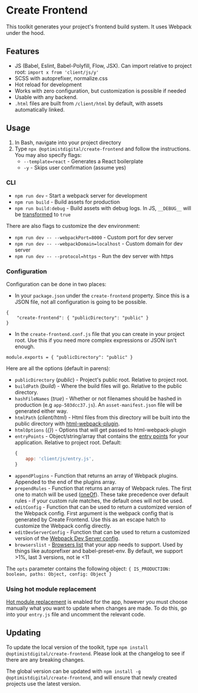 # Create Frontend

This toolkit generates your project's frontend build system. It uses Webpack
under the hood.

## Features

* JS (Babel, Eslint, Babel-Polyfill, Flow, JSX). Can import relative to project
  root: `import x from 'client/js/y'`
* SCSS with autoprefixer, normalize.css
* Hot reload for development
* Works with zero configuration, but customization is possible if needed
* Usable with any backend.
* `.html` files are built from `/client/html` by default, with assets automatically linked.

## Usage

1. In Bash, navigate into your project directory
2. Type `npx @optimistdigital/create-frontend` and follow the instructions. You may also specify flags:
    - `--template=react` - Generates a React boilerplate
    - `-y` - Skips user confirmation (assume yes)

### CLI

* `npm run dev` - Start a webpack server for development
* `npm run build` - Build assets for production
* `npm run build:debug` - Build assets with debug logs. In JS, `__DEBUG__` will
  be [transformed](https://webpack.js.org/plugins/define-plugin/) to `true`

There are also flags to customize the dev environment:

* `npm run dev -- --webpackPort=8000` - Custom port for dev server
* `npm run dev -- --webpackDomain=localhost` - Custom domain for dev server
* `npm run dev -- --protocol=https` - Run the dev server with https

### Configuration

Configuration can be done in two places:

- In your `package.json` under the `create-frontend` property. Since this is a JSON file, not all configuration is going to be possible.

```
{
    "create-frontend": { "publicDirectory": "public" }
}
```

- In the `create-frontend.conf.js` file that you can create in your project root. Use this if you need more complex expressions or JSON isn't enough.

```
module.exports = { "publicDirectory": "public" }
```

Here are all the options (default in parens):


* `publicDirectory` (_public_) - Project's public root. Relative to project
  root.
* `buildPath` (_build_) - Where the build files will go. Relative to the public
  directory.
* `hashFileNames` (_true_) - Whether or not filenames should be hashed in
  production (e.g `app-503dcc37.js`). An `asset-manifest.json` file will be
  generated either way.
* `htmlPath` (_client/html_) - Html files from this directory will be built 
  into the public directory with [html-webpack-plugin](https://github.com/jantimon/html-webpack-plugin).
* `htmlOptions` (_{}_) - Options that will get passed to html-webpack-plugin
* `entryPoints` - Object/string/array that contains the
  [entry points](https://webpack.js.org/concepts/entry-points/) for your
  application. Relative to project root. Default:
  ```js
  {
      app: 'client/js/entry.js',
  }
  ```
* `appendPlugins` - Function that returns an array of Webpack plugins. Appended to the end
  of the plugins array.
* `prependRules` - Function that returns an array of Webpack rules. The first one to match
  will be used
  ([oneOf](https://webpack.js.org/configuration/module/#rule-oneof)). These take precedence over default rules - if your custom rule matches, the default ones will not be used.
* `editConfig` - Function that can be used to return a customized version of the Webpack config.
First argument is the webpack config that is generated by Create Frontend. Use this as an escape hatch to customize the Webpack config directly.
* `editDevServerConfig` - Function that can be used to return a customized version of the [Webpack Dev Server config](https://webpack.js.org/configuration/dev-server/). 
* `browserslist` - [Browsers list](https://github.com/browserslist/browserslist) that your app needs to support. Used by things like autoprefixer and babel-preset-env. By default, we support >1%, last 3 versions, not ie <11

The `opts` parameter contains the following object: `{ IS_PRODUCTION: boolean, paths: Object, config: Object }`

### Using hot module replacement

[Hot module replacement](https://webpack.js.org/api/hot-module-replacement/) is
enabled for the app, however you must choose manually what you want to update
when changes are made. To do this, go into your `entry.js` file and uncomment
the relevant code.

## Updating

To update the local version of the toolkit, type `npm install @optimistdigital/create-frontend`. Please look at the changelog to see if there are any breaking changes.

The global version can be updated with `npm install -g @optimistdigital/create-frontend`, and will ensure that newly created projects use the latest version.

